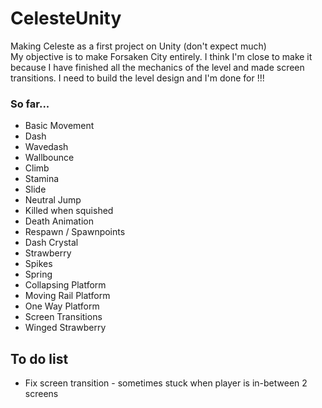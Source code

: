 # CelesteUnity
 
Making Celeste as a first project on Unity (don't expect much)
\
My objective is to make Forsaken City entirely.
I think I'm close to make it because I have finished all the mechanics of the level and made screen transitions.
I need to build the level design and I'm done for !!!

### So far...
- Basic Movement
- Dash
- Wavedash
- Wallbounce
- Climb
- Stamina
- Slide
- Neutral Jump
- Killed when squished
- Death Animation
- Respawn / Spawnpoints
- Dash Crystal
- Strawberry
- Spikes
- Spring
- Collapsing Platform
- Moving Rail Platform
- One Way Platform
- Screen Transitions
- Winged Strawberry


## To do list

- Fix screen transition - sometimes stuck when player is in-between 2 screens

